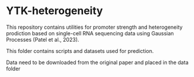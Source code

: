 # YTK-heterogeneity
This repository contains utilities for promoter strength and heterogeneity prodiction based on single-cell RNA sequencing data using Gaussian Processes (Patel et al., 2023).

This folder contains scripts and datasets used for prediction.

Data need to be downloaded from the original paper and placed in the data folder
